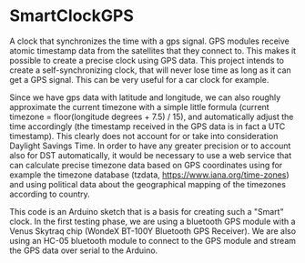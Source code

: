 # SmartClockGPS
A clock that synchronizes the time with a gps signal.
GPS modules receive atomic timestamp data from the satellites that they connect to.
This makes it possible to create a precise clock using GPS data.
This project intends to create a self-synchronizing clock, that will never lose time as long as it can get a GPS signal.
This can be very useful for a car clock for example.

Since we have gps data with latitude and longitude, we can also roughly approximate the current timezone with a simple little formula (current timezone = floor(longitude degrees + 7.5) / 15), and automatically adjust the time accordingly (the timestamp received in the GPS data is in fact a UTC timestamp). This clearly does not account for or take into consideration Daylight Savings Time. In order to have any greater precision or to account also for DST automatically, it would be necessary to use a web service that can calculate precise timezone data based on GPS coordinates using for example the timezone database (tzdata, https://www.iana.org/time-zones) and using political data about the geographical mapping of the timezones according to country.

This code is an Arduino sketch that is a basis for creating such a "Smart" clock.
In the first testing phase, we are using a bluetooth GPS module with a Venus Skytraq chip (WondeX BT-100Y Bluetooth GPS Receiver).
We are also using an HC-05 bluetooth module to connect to the GPS module and stream the GPS data over serial to the Arduino.

